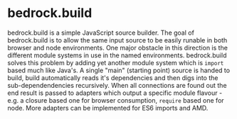 bedrock.build
=============

bedrock.build is a simple JavaScript source builder. The goal of bedrock.build is to allow the same input source to be easily runable in both browser and node environments. One major obstacle in this direction is the different module systems in use in the named environments. bedrock.build solves this problem by adding yet another module system which is `import` based much like Java's. A single "main" (starting point) source is handed to build, build automatically reads it's dependencies and then digs into the sub-dependendencies recursively. When all connections are found out the end result is passed to adapters which output a specific module flavour - e.g. a closure based one for browser consumption, `require` based one for node. More adapters can be implemented for ES6 imports and AMD.
